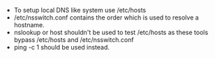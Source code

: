 * To setup local DNS like system use /etc/hosts
* /etc/nsswitch.conf contains the order which is used to resolve a hostname.
* nslookup or host shouldn't be used to test /etc/hosts as these tools bypass /etc/hosts and /etc/nsswitch.conf
* ping -c 1 should be used instead.
